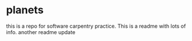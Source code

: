 # planets
this is a repo for software carpentry practice.
This is a readme with lots of info.
another readme update
